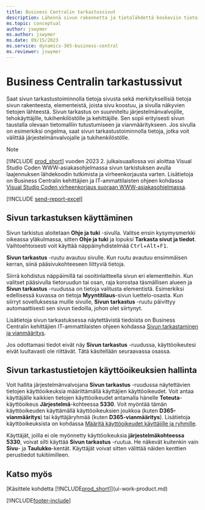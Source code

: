 ```yaml
---
title: Business Centralin tarkastussivut
description: Lähennä sivun rakennetta ja tietolähdettä koskeviin tietoihin sivun tarkastustoiminnolla. Sivun tarkastustoiminto sopii hyvin tietoja koskevien ongelmien vianmääritykseen.
ms.topic: conceptual
author: jswymer
ms.author: jswymer
ms.date: 09/15/2023
ms.service: dynamics-365-business-central
ms.reviewer: jswymer
---
```


# <a name="inspecting-pages-in-business-central"></a>Business Centralin tarkastussivut

Saat sivun tarkastustoiminnolla tietoja sivusta sekä merkityksellisiä tietoja sivun rakenteesta, elementeistä, joista sivu koostuu, ja sivulla näkyvien tietojen lähteestä. Sivun tarkastus on suunniteltu järjestelmänvalvojille, tehokäyttäjille, tukihenkilöstölle ja kehittäjille. Sen sopii erityisesti sivun taustalla olevaan tietomalliin tutustumiseen ja vianmääritykseen. Jos sivulla on esimerkiksi ongelma, saat sivun tarkastustoiminnolla tietoja, jotka voit välittää järjestelmänvalvojalle ja tukihenkilöstölle.

> [!NOTE]  
> [!INCLUDE [prod_short](includes/prod_short.md)] vuoden 2023 2. julkaisuaallossa voi aloittaa Visual Studio Coden WWW-asiakasohjelmassa sivun tarkistuksen avulla laajennuksen lähdekoodin tutkimista ja virheenkorjausta varten. Lisätietoja on Business Centralin kehittäjien ja IT-ammattilaisten ohjeen kohdassa [Visual Studio Coden virheenkorjaus suoraan WWW-asiakasohjelmassa](/dynamics365/business-central/dev-itpro/developer/devenv-troubleshoot-vscode-webclient).

[!INCLUDE [send-report-excel](includes/send-report-excel.md)]

## <a name="work-with-page-inspection"></a>Sivun tarkastuksen käyttäminen

Sivun tarkistus aloitetaan **Ohje ja tuki** -sivulla. Valitse ensin kysymysmerkki oikeassa yläkulmassa, sitten **Ohje ja tuki** ja lopuksi **Tarkasta sivut ja tiedot**. Vaihtoehtoisesti voit käyttää näppäinyhdistelmää <kbd>Ctrl</kbd>+<kbd>Alt</kbd>+<kbd>F1</kbd>.

**Sivun tarkastus** -ruutu avautuu sivulle. Kun ruutu avautuu ensimmäisen kerran, siinä pääsivukohteeseen liittyviä tietoja.

Siirrä kohdistus näppäimillä tai osoitinlaitteella sivun eri elementteihin. Kun valitset pääsivulla tietoruudun tai osan, raja korostaa täsmällisen alueen ja **Sivun tarkastus** -ruudussa on tietoja valitusta elementistä. Esimerkiksi edellisessä kuvassa on tietoja **Myyntitilaus**-sivun luettelo-osasta. Kun siirryt sovelluksessa muille sivulle, **Sivun tarkastus** -ruutu päivittyy automaattisesti sen sivun tiedoilla, johon olet siirtynyt.

Lisätietoja sivun tarkastuksessa näytettävistä tiedoista on Business Centralin kehittäjien IT-ammattilaisten ohjeen kohdassa [Sivun tarkastaminen ja vianmääritys](/dynamics365/business-central/dev-itpro/developer/devenv-inspecting-pages).

Jos odottamasi tiedot eivät näy **Sivun tarkastus** -ruudussa, käyttöoikeutesi eivät luultavasti ole riittävät. Tätä käsitellään seuraavassa osassa.

## <a name="controlling-access-to-page-inspection-details"></a>Sivun tarkastustietojen käyttöoikeuksien hallinta

Voit hallita järjestelmänvalvojana **Sivun tarkastus** -ruudussa näytettävien tietojen käyttöoikeuksia määrittämällä käyttäjien käyttöoikeudet. Voit antaa käyttäjälle kaikkien tietojen käyttöoikeudet antamalla hänelle **Toteuta**-käyttöoikeus **Järjestelmä**-kohteessa **5330**. Voit myöntää tämän käyttöoikeuden käyttämällä käyttöoikeuksien joukkoa (kuten **D365-vianmääritys**) tai käyttäjäryhmää (kuten **D365-vianmääritys**). Lisätietoja käyttöoikeuksista on kohdassa [Määritä käyttöoikeudet käyttäjille ja ryhmille](ui-define-granular-permissions.md).

Käyttäjät, joilla ei ole myönnetty käyttöoikeuksia **järjestelmäkohteessa 5330**, voivat silti käyttää **Sivun tarkastus** -ruutua. He näkevät kuitenkin vain **Sivu**- ja **Taulukko**-kentät. Käyttäjät voivat sitten välittää näiden kenttien perustiedot tukitiimilleen.

## <a name="see-also"></a>Katso myös

[Käsittele kohdetta [!INCLUDE[prod_short](includes/prod_short.md)]](ui-work-product.md)  

[!INCLUDE[footer-include](includes/footer-banner.md)]
